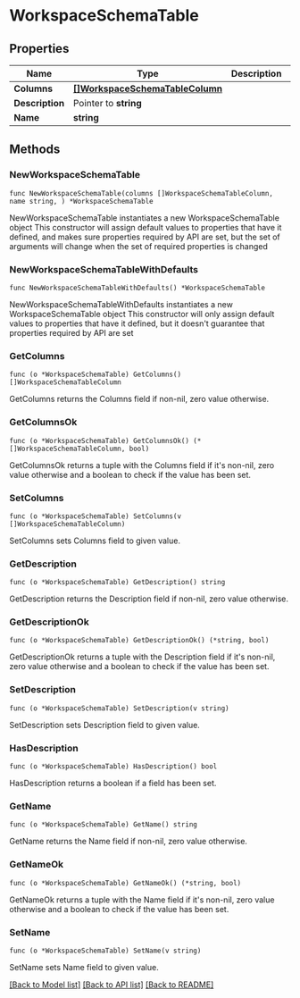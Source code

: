 # WorkspaceSchemaTable

## Properties

Name | Type | Description | Notes
------------ | ------------- | ------------- | -------------
**Columns** | [**[]WorkspaceSchemaTableColumn**](WorkspaceSchemaTableColumn.md) |  | 
**Description** | Pointer to **string** |  | [optional] 
**Name** | **string** |  | 

## Methods

### NewWorkspaceSchemaTable

`func NewWorkspaceSchemaTable(columns []WorkspaceSchemaTableColumn, name string, ) *WorkspaceSchemaTable`

NewWorkspaceSchemaTable instantiates a new WorkspaceSchemaTable object
This constructor will assign default values to properties that have it defined,
and makes sure properties required by API are set, but the set of arguments
will change when the set of required properties is changed

### NewWorkspaceSchemaTableWithDefaults

`func NewWorkspaceSchemaTableWithDefaults() *WorkspaceSchemaTable`

NewWorkspaceSchemaTableWithDefaults instantiates a new WorkspaceSchemaTable object
This constructor will only assign default values to properties that have it defined,
but it doesn't guarantee that properties required by API are set

### GetColumns

`func (o *WorkspaceSchemaTable) GetColumns() []WorkspaceSchemaTableColumn`

GetColumns returns the Columns field if non-nil, zero value otherwise.

### GetColumnsOk

`func (o *WorkspaceSchemaTable) GetColumnsOk() (*[]WorkspaceSchemaTableColumn, bool)`

GetColumnsOk returns a tuple with the Columns field if it's non-nil, zero value otherwise
and a boolean to check if the value has been set.

### SetColumns

`func (o *WorkspaceSchemaTable) SetColumns(v []WorkspaceSchemaTableColumn)`

SetColumns sets Columns field to given value.


### GetDescription

`func (o *WorkspaceSchemaTable) GetDescription() string`

GetDescription returns the Description field if non-nil, zero value otherwise.

### GetDescriptionOk

`func (o *WorkspaceSchemaTable) GetDescriptionOk() (*string, bool)`

GetDescriptionOk returns a tuple with the Description field if it's non-nil, zero value otherwise
and a boolean to check if the value has been set.

### SetDescription

`func (o *WorkspaceSchemaTable) SetDescription(v string)`

SetDescription sets Description field to given value.

### HasDescription

`func (o *WorkspaceSchemaTable) HasDescription() bool`

HasDescription returns a boolean if a field has been set.

### GetName

`func (o *WorkspaceSchemaTable) GetName() string`

GetName returns the Name field if non-nil, zero value otherwise.

### GetNameOk

`func (o *WorkspaceSchemaTable) GetNameOk() (*string, bool)`

GetNameOk returns a tuple with the Name field if it's non-nil, zero value otherwise
and a boolean to check if the value has been set.

### SetName

`func (o *WorkspaceSchemaTable) SetName(v string)`

SetName sets Name field to given value.



[[Back to Model list]](../README.md#documentation-for-models) [[Back to API list]](../README.md#documentation-for-api-endpoints) [[Back to README]](../README.md)


